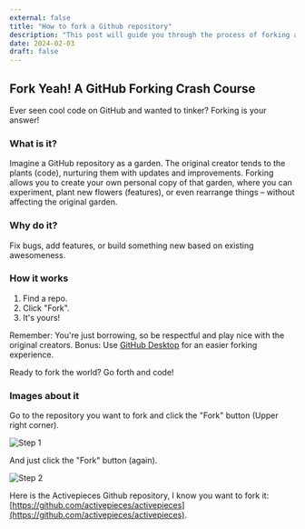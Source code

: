 ```yaml
---
external: false
title: "How to fork a Github repository"
description: "This post will guide you through the process of forking a Github repository."
date: 2024-02-03
draft: false
---
```


## Fork Yeah! A GitHub Forking Crash Course

Ever seen cool code on GitHub and wanted to tinker? Forking is your answer!

### What is it?

Imagine a GitHub repository as a garden. The original creator tends to the plants (code), nurturing them with updates and improvements. Forking allows you to create your own personal copy of that garden, where you can experiment, plant new flowers (features), or even rearrange things – without affecting the original garden.

### Why do it?

Fix bugs, add features, or build something new based on existing awesomeness.

### How it works

1. Find a repo.
2. Click "Fork".
3. It's yours!

Remember: You're just borrowing, so be respectful and play nice with the original creators.
Bonus: Use [GitHub Desktop](https://desktop.github.com/) for an easier forking experience.

Ready to fork the world? Go forth and code!

### Images about it

Go to the repository you want to fork and click the "Fork" button (Upper right corner).

![Step 1](/images/how-to-fork-a-github-repository-01.png)

And just click the "Fork" button (again).

![Step 2](/images/how-to-fork-a-github-repository-02.png)

Here is the Activepieces Github repository, I know you want to fork it: [https://github.com/activepieces/activepieces](https://github.com/activepieces/activepieces).
